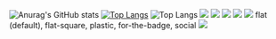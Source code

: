 ![Anurag's GitHub stats](https://github-readme-stats.vercel.app/api?username=Fractal-Developer&show_icons=true&theme=radical)
[![Top Langs](https://github-readme-stats.vercel.app/api/top-langs/?username=Fractal-Developer&layout=donut&theme=radical)](https://github.com/anuraghazra/github-readme-stats)
![Top Langs](https://github-readme-stats.vercel.app/api/top-langs/?username=Fractal-Developer&hide_progress=true&theme=radical)
<img src="https://img.shields.io/badge/НАДПИСЬ НА БЕЙДЖЕ-2F4F4F?style=flat&logo=python"/>
<img src="https://img.shields.io/badge/НАДПИСЬ НА БЕЙДЖЕ-2F4F4F?style=flat-square&logo=html5"/>
<img src="https://img.shields.io/badge/НАДПИСЬ НА БЕЙДЖЕ-2F4F4F?style=plastic&logo=css"/>
<img src="https://img.shields.io/badge/НАДПИСЬ НА БЕЙДЖЕ-2F4F4F?style=for-the-badge&logo=python&logoColor=#3776AB"/>
<img src="https://img.shields.io/badge/НАДПИСЬ НА БЕЙДЖЕ-2F4F4F?style=social&logo=python&logoColor=#3776AB"/>
flat (default), flat-square, plastic, for-the-badge, social
![](https://www.codewars.com/users/Fractal-Developer/badges/large)
